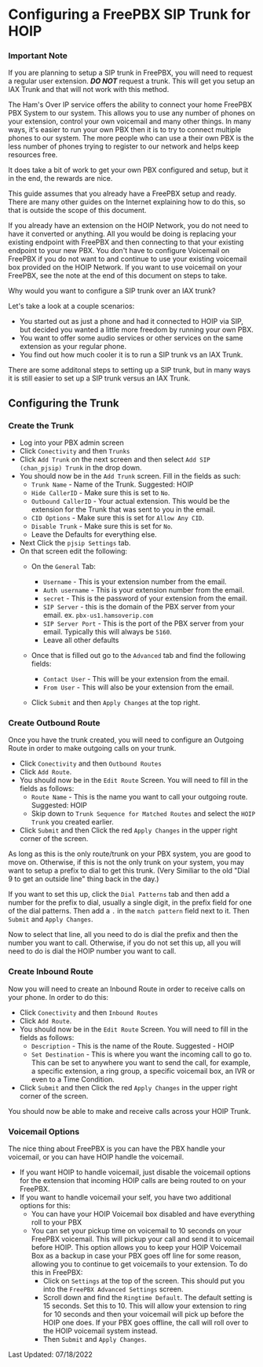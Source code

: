 # Configuring a FreePBX SIP Trunk for HOIP

### Important Note
If you are planning to setup a SIP trunk in FreePBX, you will need to request a regular user extension. ***DO NOT*** request a trunk. This will get you setup an IAX Trunk and that will not work with this method.

The Ham's Over IP service offers the ability to connect your home FreePBX PBX System to our system. This allows you to use any number of phones on your extension, control your own voicemail and many other things. In many ways, it's easier to run your own PBX then it is to try to connect multiple phones to our system. The more people who can use a their own PBX is the less number of phones trying to register to our network and helps keep resources free. 

It does take a bit of work to get your own PBX configured and setup, but it in the end, the rewards are nice.

This guide assumes that you already have a FreePBX setup and ready. There are many other guides on the Internet explaining how to do this, so that is outside the scope of this document.

If you already have an extension on the HOIP Network, you do not need to have it converted or anything. All you would be doing is replacing your existing endpoint with FreePBX and then connecting to that your existing endpoint to your new PBX. You don't have to configure Voicemail on FreePBX if you do not want to and continue to use your existing voicemail box provided on the HOIP Network. If you want to use voicemail on your FreePBX, see the note at the end of this document on steps to take.

Why would you want to configure a SIP trunk over an IAX trunk? 

Let's take a look at a couple scenarios:

* You started out as just a phone and had it connected to HOIP via SIP, but decided you wanted a little more freedom by running your own PBX.
* You want to offer some audio services or other services on the same extension as your regular phone.
* You find out how much cooler it is to run a SIP trunk vs an IAX Trunk.

There are some additonal steps to setting up a SIP trunk, but in many ways it is still easier to set up a SIP trunk versus an IAX Trunk.

## Configuring the Trunk

### Create the Trunk

* Log into your PBX admin screen
* Click ```Conectivity``` and then ```Trunks```
* Click ```Add Trunk``` on the next screen and then select ```Add SIP (chan_pjsip) Trunk``` in the drop down.
* You should now be in the ```Add Trunk``` screen. Fill in the fields as such:
    * ```Trunk Name``` - Name of the Trunk. Suggested: HOIP
    * ```Hide CallerID``` - Make sure this is set to ```No```.
    * ```Outbound CallerID``` - Your actual extension. This would be the extension for the Trunk that was sent to you in the email.
    * ```CID Options``` - Make sure this is set for ```Allow Any CID```.
    * ```Disable Trunk``` - Make sure this is set for ```No```.
    * Leave the Defaults for everything else.
* Next Click the ```pjsip Settings``` tab.
* On that screen edit the following:
    * On the ```General``` Tab:
        * ```Username``` - This is your extension number from the email.
        * ```Auth username``` - This is your extension number from the email.
        * ```secret``` - This is the password of your extension from the email.
        * ```SIP Server``` - this is the domain of the PBX server from your email. ex. ```pbx-us1.hamsoverip.com```
        * ```SIP Server Port``` - This is the port of the PBX server from your email. Typically this will always be ```5160```.
        * Leave all other defaults

    * Once that is filled out go to the ```Advanced``` tab and find the following fields:
        * ```Contact User``` - This will be your extension from the email.
        * ```From User``` - This will also be your extension from the email.

    * Click ```Submit``` and then ```Apply Changes``` at the top right.

### Create Outbound Route

Once you have the trunk created, you will need to configure an Outgoing Route in order to make outgoing calls on your trunk.

* Click ```Conectivity``` and then ```Outbound Routes```
* Click ```Add Route```.
* You should now be in the ```Edit Route``` Screen. You will need to fill in the fields as follows:
    * ```Route Name``` - This is the name you want to call your outgoing route. Suggested: HOIP
    * Skip down to ```Trunk Sequence for Matched Routes``` and select the ```HOIP Trunk``` you created earlier.
* Click ```Submit``` and then Click the red ```Apply Changes``` in the upper right corner of the screen.

As long as this is the only route/trunk on your PBX system, you are good to move on. Otherwise, if this is not the only trunk on your system, you may want to setup a prefix to dial to get this trunk. (Very Similiar to the old "Dial 9 to get an outside line" thing back in the day.)

If you want to set this up, click the ```Dial Patterns``` tab and then add a number for the prefix to dial, usually a single digit, in the prefix field for one of the dial patterns. Then add a ```.``` in the ```match pattern``` field next to it. Then ```Submit``` and ```Apply Changes```.

Now to select that line, all you need to do is dial the prefix and then the number you want to call. Otherwise, if you do not set this up, all you will need to do is dial the HOIP number you want to call.

### Create Inbound Route

Now you will need to create an Inbound Route in order to receive calls on your phone. In order to do this:

* Click ```Conectivity``` and then ```Inbound Routes```
* Click ```Add Route```.
* You should now be in the ```Edit Route``` Screen. You will need to fill in the fields as follows:
    * ```Description``` - This is the name of the Route. Suggested - HOIP
    * ```Set Destination``` - This is where you want the incoming call to go to. This can be set to anywhere you want to send the call, for example, a specific extension, a ring group, a specific voicemail box, an IVR or even to a Time Condition.
* Click ```Submit``` and then Click the red ```Apply Changes``` in the upper right corner of the screen.

You should now be able to make and receive calls across your HOIP Trunk.

### Voicemail Options

The nice thing about FreePBX is you can have the PBX handle your voicemail, or you can have HOIP handle the voicemail.

* If you want HOIP to handle voicemail, just disable the voicemail options for the extension that incoming HOIP calls are being routed to on your FreePBX.
* If you want to handle voicemail your self, you have two additional options for this:
    * You can have your HOIP Voicemail box disabled and have everything roll to your PBX
    * You can set your pickup time on voicemail to 10 seconds on your FreePBX voicemail. This will pickup your call and send it to voicemail before HOIP. This option allows you to keep your HOIP Voicemail Box as a backup in case your PBX goes off line for some reason, allowing you to continue to get voicemails to your extension. To do this in FreePBX:
        * Click on ```Settings``` at the top of the screen. This should put you into the ```FreePBX Advanced Settings``` screen.
        * Scroll down and find the ```Ringtime Default```. The default setting is 15 seconds. Set this to 10. This will allow your extension to ring for 10 seconds and then your voicemail will pick up before the HOIP one does. If your PBX goes offline, the call will roll over to the HOIP voicemail system instead.
        * Then ```Submit``` and ```Apply Changes```. 

Last Updated: 07/18/2022